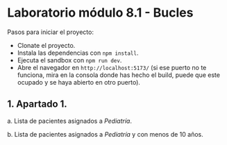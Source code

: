 # Laboratorio módulo 8.1 - Bucles

Pasos para iniciar el proyecto:

- Clonate el proyecto.
- Instala las dependencias con `npm install`.
- Ejecuta el sandbox con `npm run dev`.
- Abre el navegador en `http://localhost:5173/` (si ese puerto no te funciona, mira en la consola donde has hecho el build, puede que este ocupado y se haya abierto en otro puerto).

## 1. Apartado 1.

a. Lista de pacientes asignados a _Pediatría_.

b. Lista de pacientes asignados a _Pediatría_ y con menos de 10 años.
